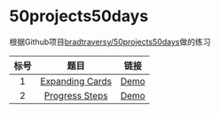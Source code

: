 # 50projects50days

根据Github项目[bradtraversy/50projects50days](https://github.com/bradtraversy/50projects50days)做的练习

| 标号 |                   题目                    |                             链接                             |
| :--: | :---------------------------------------: | :----------------------------------------------------------: |
|  1   | [Expanding Cards](50projects50days/day1/) | [Demo](50projects50days/day1/Expanding%20Cards.html ':ignore') |
|  2   | [Progress Steps](50projects50days/day2/)  | [Demo](50projects50days/day2/Progress%20Steps.html ':ignore') |

